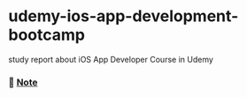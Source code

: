 # udemy-ios-app-development-bootcamp
study report about iOS App Developer Course in Udemy

### 📓 [Note](https://jaeylee.notion.site/iOS-study-983b3d70af4a4a85a51ec5cd5b8e65f5)
